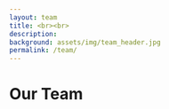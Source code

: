 ```yaml
---
layout: team
title: <br><br>
description:
background: assets/img/team_header.jpg
permalink: /team/
---
```


# Our Team

